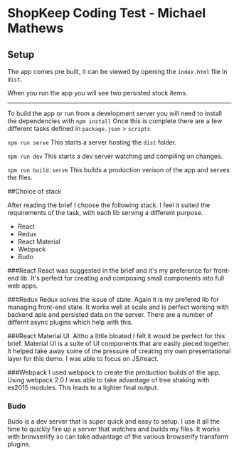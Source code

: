 # ShopKeep Coding Test - Michael Mathews

## Setup

The app comes pre built, it can be viewed by opening the `index.html` file in `dist`.

When you run the app you will see two persisted stock items.

----

To build the app or run from a development server you will need to install the dependencies with `npm install`
Once this is complete there are a few different tasks defined in `package.json` > `scripts`

`npm run serve` This starts a server hosting the `dist` folder.

`npm run dev` This starts a dev server watching and compiling on changes.

`npm run build:serve` This builds a production verison of the app and serves the files.

##Choice of stack

After reading the brief I choose the following stack. I feel it suited the requirements of the task, with each lib serving a different purpose.

- React
- Redux
- React Material
- Webpack
- Budo

###React
React was suggested in the brief and it's my preference for front-end lib. It's perfect for creating and composing small components into full web apps.

###Redux
Redux solves the issue of state. Again it is my prefered lib for managing front-end state. It works well at scale and is perfect working with backend apis and persisted data on the server. There are a number of differnt async plugins which help with this.

###React Material UI.
Altho a little bloated I felt it would be perfect for this brief. Material UI is a suite of UI components that are easily pieced together. It helped take away some of the pressure of creating my own presentational layer for this demo. I was able to focus on JS/react.

###Webpack
I used webpack to create the production builds of the app. Using webpack 2.0 I was able to take advantage of tree shaking with es2015 modules. This leads to a lighter final output.

### Budo
Budo is a dev server that is super quick and easy to setup. I use it all the time to quickly fire up a server that watches and builds my files. It works with browseriify so can take advantage of the various browserify transform plugins.
